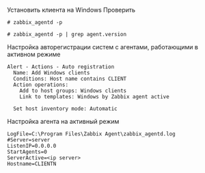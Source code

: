 Установить клиента на Windows 
Проверить

```
# zabbix_agentd -p

# zabbix_agentd -p | grep agent.version
```

Настройка авторегистрации систем с агентами, работающими в активном режиме
```
Alert - Actions - Auto registration 
  Name: Add Windows clients                                         
  Conditions: Host name contains CLIENT                             
  Action operations: 
    Add to host groups: Windows clients                              
    Link to templates: Windows by Zabbix agent active                
                     
  Set host inventory mode: Automatic
```

  Настройка агента на активный режим
  ```
LogFile=C:\Program Files\Zabbix Agent\zabbix_agentd.log
#Server=server
ListenIP=0.0.0.0
StartAgents=0
ServerActive=<ip server>
Hostname=CLIENTN
```
